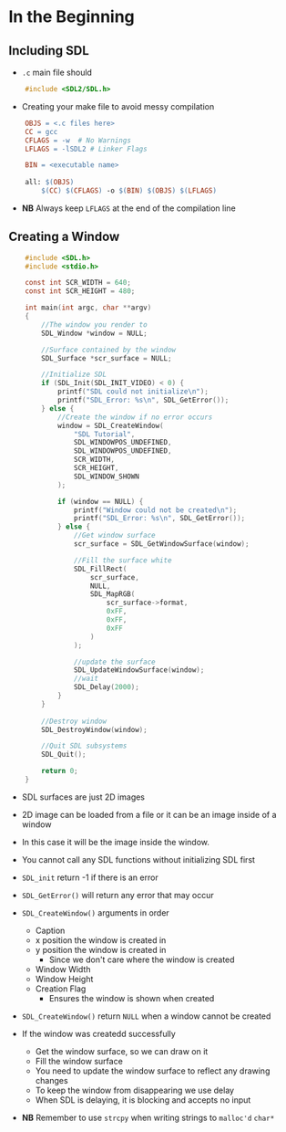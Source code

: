 # In the Beginning
## Including SDL
+ `.c` main file should
```c
	#include <SDL2/SDL.h>
```

+ Creating your make file to avoid messy compilation
```makefile
	OBJS = <.c files here>
	CC = gcc
	CFLAGS = -w  # No Warnings
	LFLAGS = -lSDL2 # Linker Flags

	BIN = <executable name>
	
	all: $(OBJS)
		$(CC) $(CFLAGS) -o $(BIN) $(OBJS) $(LFLAGS)
```
+ **NB** Always keep `LFLAGS` at the end of the compilation line

## Creating a Window
```c
	#include <SDL.h>
	#include <stdio.h>

	const int SCR_WIDTH = 640;
	const int SCR_HEIGHT = 480;

	int main(int argc, char **argv)
	{
		//The window you render to
		SDL_Window *window = NULL;

		//Surface contained by the window
		SDL_Surface *scr_surface = NULL;

		//Initialize SDL
		if (SDL_Init(SDL_INIT_VIDEO) < 0) {
			printf("SDL could not initialize\n");
			printf("SDL_Error: %s\n", SDL_GetError());
		} else {
			//Create the window if no error occurs
			window = SDL_CreateWindow(
				"SDL Tutorial",
				SDL_WINDOWPOS_UNDEFINED,
				SDL_WINDOWPOS_UNDEFINED,
				SCR_WIDTH,
				SCR_HEIGHT,
				SDL_WINDOW_SHOWN
			);

			if (window == NULL) {
				printf("Window could not be created\n");
				printf("SDL_Error: %s\n", SDL_GetError());
			} else {
				//Get window surface
				scr_surface = SDL_GetWindowSurface(window);

				//Fill the surface white
				SDL_FillRect(
					scr_surface,
					NULL,
					SDL_MapRGB(
						scr_surface->format,
						0xFF,
						0xFF,
						0xFF
					)
				);

				//update the surface
				SDL_UpdateWindowSurface(window);
				//wait
				SDL_Delay(2000);
			}
		}
		
		//Destroy window
		SDL_DestroyWindow(window);

		//Quit SDL subsystems
		SDL_Quit();

		return 0;
	}
```

+ SDL surfaces are just 2D images
+ 2D image can be loaded from a file or it can be an image inside of a window
+ In this case it will be the image inside the window.
+ You cannot call any SDL functions without initializing SDL first
+ `SDL_init` return -1 if there is an error
+ `SDL_GetError()` will return any error that may occur
+ `SDL_CreateWindow()` arguments in order
	+ Caption
	+ x position the window is created in
	+ y position the window is created in
		+ Since we don't care where the window is created
	+ Window Width
	+ Window Height
	+ Creation Flag
		+ Ensures the window is shown when created
+ `SDL_CreateWindow()` return `NULL` when a window cannot be created

+ If the window was createdd successfully
	+ Get the window surface, so we can draw on it
	+ Fill the window surface
	+ You need to update the window surface to reflect any drawing changes
	+ To keep the window from disappearing we use delay
	+ When SDL is delaying, it is blocking and accepts no input

+ **NB** Remember to use `strcpy` when writing strings to `malloc'd` `char*`
